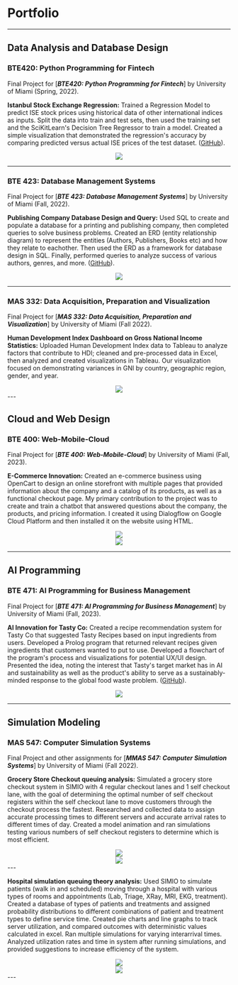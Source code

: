 # Portfolio
---
## Data Analysis and Database Design

### BTE420: Python Programming for Fintech

Final Project for [***BTE420: Python Programming for Fintech***] by University of Miami (Spring, 2022).

**Istanbul Stock Exchange Regression:** Trained a Regression Model to predict ISE stock prices using historical data of other international indices as inputs. Split the data into train and test sets, then used the training set and the SciKitLearn's Decision Tree Regressor to train a model. Created a simple visualization that demonstrated the regression's accuracy by comparing predicted versus actual ISE prices of the test dataset.  ([GitHub](https://github.com/mikhalastepek/Istanbul-Stock-Exchange-Regression/blob/9eb411ce98719909cb44e708834aff1d285c1f58/final_project_bte420.ipynb)).


<center><img src="images/fintechgraph.png"/></center>

---
### BTE 423: Database Management Systems

Final Project for [***BTE 423: Database Management Systems***] by University of Miami (Fall, 2022).

**Publishing Company Database Design and Query:** Used SQL to create and populate a database for a printing and publishing company, then completed queries to solve business problems. Created an ERD (entity relationship diagram) to represent the entities (Authors, Publishers, Books etc) and how they relate to eachother. Then used the ERD as a framework for database design in SQL. Finally, performed queries to analyze success of various authors, genres, and more. ([GitHub](https://github.com/mikhalastepek/U-R-Published-Database-Design/blob/92fcfffdcc4a2bd41059b0b982fbbf37005e9836/database-and-queries.sql)).


<center><img src="images/ERD.png"/></center>

---
### MAS 332: Data Acquisition, Preparation and Visualization

Final Project for [***MAS 332: Data Acquisition, Preparation and Visualization***] by University of Miami (Fall 2022).

**Human Development Index Dashboard on Gross National Income Statistics:** Uploaded Human Development Index data to Tableau to analyze factors that contribute to HDI; cleaned and pre-processed data in Excel, then analyzed and created visualizations in Tableau. Our visualization focused on demonstrating variances in GNI by country, geographic region, gender, and year.


<center><img src="images/GNI-Stats-screenshot.png"/></center>
---

## Cloud and Web Design

### BTE 400: Web-Mobile-Cloud

Final Project for [***BTE 400: Web-Mobile-Cloud***] by University of Miami (Fall, 2023).

**E-Commerce Innovation:** Created an e-commerce business using OpenCart to design an online storefront with multiple pages that provided information about the company and a catalog of its products, as well as a functional checkout page. My primary contribution to the project was to create and train a chatbot that answered questions about the company, the products, and pricing information. I created it using Dialogflow on Google Cloud Platform and then installed it on the website using HTML.

<center><img src="images/Dflow1.png"/></center>
<center><img src="images/opencart.png"/></center>

---
## AI Programming

### BTE 471: AI Programming for Business Management

Final Project for [***BTE 471: AI Programming for Business Management***] by University of Miami (Fall, 2023).

**AI Innovation for Tasty Co:** Created a recipe recommendation system for Tasty Co that suggested Tasty Recipes based on input ingredients from users. Developed a Prolog program that returned relevant recipes given ingredients that customers wanted to put to use. Developed a flowchart of the program's process and visualizations for potential UX/UI design. Presented the idea, noting the interest that Tasty's target market has in AI and sustainability as well as the product's ability to serve as a sustainably-minded response to the global food waste problem. ([GitHub](https://github.com/mikhalastepek/Tasty-AI)).

<center><img src="images/foodviz.png"/></center>

---

## Simulation Modeling

### MAS 547: Computer Simulation Systems

Final Project and other assignments for [***MMAS 547: Computer Simulation Systems***] by University of Miami (Fall 2022).

**Grocery Store Checkout queuing analysis:** Simulated a grocery store checkout system in SIMIO with 4 regular checkout lanes and 1 self checkout lane, with the goal of determining the optimal number of self checkout registers within the self checkout lane to move customers through the checkout process the fastest. Researched and collected data to assign accurate processing times to different servers and accurate arrival rates to different times of day. Created a model animation and ran simulations testing various numbers of self checkout registers to determine which is most efficient.


<center><img src="images/GroceryAnimation.png"/></center>
<center><img src="images/GroceryFLow.png"/></center>
---

**Hospital simulation queuing theory analysis:** Used SIMIO to simulate patients (walk in and scheduled) moving through a hospital with various types of rooms and appointments (Lab, Triage, XRay, MRI, EKG, treatment). Created a database of types of patients and treatments and assigned probability distributions to different combinations of patient and treatment types to define service time. Created pie charts and line graphs to track server utilization, and compared outcomes with deterministic values calculated in excel. Ran multiple simulations for varying interarrival times. Analyzed utilization rates and time in system after running simulations, and provided suggestions to increase efficiency of the system.


<center><img src="images/hospitalanimation.png"/></center>
<center><img src="images/hospitaldatabase.png"/></center>
---
